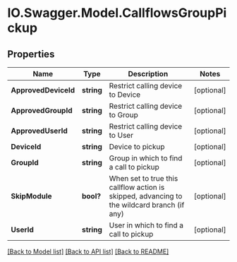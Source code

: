 # IO.Swagger.Model.CallflowsGroupPickup
## Properties

Name | Type | Description | Notes
------------ | ------------- | ------------- | -------------
**ApprovedDeviceId** | **string** | Restrict calling device to Device | [optional] 
**ApprovedGroupId** | **string** | Restrict calling device to Group | [optional] 
**ApprovedUserId** | **string** | Restrict calling device to User | [optional] 
**DeviceId** | **string** | Device to pickup | [optional] 
**GroupId** | **string** | Group in which to find a call to pickup | [optional] 
**SkipModule** | **bool?** | When set to true this callflow action is skipped, advancing to the wildcard branch (if any) | [optional] 
**UserId** | **string** | User in which to find a call to pickup | [optional] 

[[Back to Model list]](../README.md#documentation-for-models) [[Back to API list]](../README.md#documentation-for-api-endpoints) [[Back to README]](../README.md)

